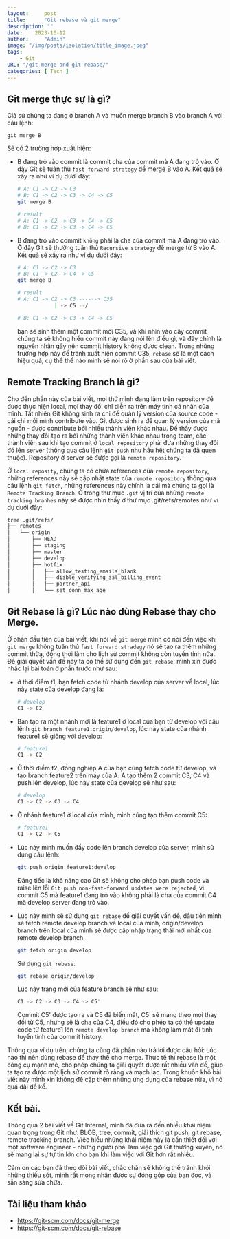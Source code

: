 ```yaml
---
layout:     post
title:      "Git rebase và git merge"
description: ""
date:    2023-10-12
author:     "Admin"
image: "/img/posts/isolation/title_image.jpeg"
tags:
    - Git
URL: "/git-merge-and-git-rebase/"
categories: [ Tech ]
---
```

## Git merge thực sự là gì?
Giả sử chúng ta đang ở branch A và muốn merge branch B vào branch A với câu lệnh:
```
git merge B
```
Sẽ có 2 trường hợp xuất hiện:
- B đang trỏ vào commit là commit cha của commit mà A đang trỏ vào. Ở đây Git sẽ tuân thủ `fast forward strategy` để merge B vào A. Kết quả sẽ xấy ra như ví dụ dưới đây:
    ```bash
    # A: C1 -> C2 -> C3
    # B: C1 -> C2 -> C3 -> C4 -> C5
    git merge B

    # result
    # A: C1 -> C2 -> C3 -> C4 -> C5
    # B: C1 -> C2 -> C3 -> C4 -> C5
    ```
- B đang trỏ vào commit `không` phải là cha của commit mà A đang trỏ vào. Ở đây Git sẽ thường tuân thủ `Recursive strategy` để merge từ B vào A. Kết quả sẽ xấy ra như ví dụ dưới đây:
    ```bash
    # A: C1 -> C2 -> C3
    # B: C1 -> C2 -> C4 -> C5
    git merge B

    # result
    # A: C1 -> C2 -> C3 ------> C35
                | -> C5 --/

    # B: C1 -> C2 -> C3 -> C4 -> C5
    ```
    bạn sẽ sinh thêm một commit mới C35, và khi nhìn vào cây commit chúng ta sẽ không hiểu commit này đang nói lên điều gì, và đây chính là nguyên nhân gây nên commit history không được clean. Trong những trường hợp này để tránh xuất hiện commit C35, `rebase` sẽ là một cách hiệu quả, cụ thể thế nào mình sẽ nói rõ ở phần sau của bài viết.


## Remote Tracking Branch là gì?
Cho đến phần này của bài viết, mọi thứ mình đang làm trên repository để được thực hiện local, mọi thay đổi chỉ diễn ra trên máy tính cá nhân của mình. Tất nhiên Git không sinh ra chỉ để quản lý version của source code - cái chỉ mỗi mình contribute vào. Git được sinh ra để quan lý version của mã nguồn - được contribute bởi nhiều thành viên khác nhau. Để thấy được những thay đổi tạo ra bởi những thành viên khác nhau trong team, các thành viên sau khi tạo commit ở `local repository` phải đưa những thay đổi đó lên server (thông qua câu lệnh `git push` như hầu hết chúng ta đã quen thuộc). Repository ở server sẽ được gọi là `remote repository`.

Ở `local reposity`, chúng ta có chứa references của `remote repository`, những references này sẽ cập nhật state của `remote repository` thông qua câu lệnh `git fetch`, những references này chính là cái mà chúng ta gọi là `Remote Tracking Branch`. Ở trong thư mục `.git` vị trí của những `remote tracking branhes` này sẽ được nhìn thấy ở thư mục .git/refs/remotes như ví dụ dưới đây:

```bash
tree .git/refs/
├── remotes
│   └── origin
│       ├── HEAD
│       ├── staging
│       ├── master
│       ├── develop
│       ├── hotfix
│       │   ├── allow_testing_emails_blank
│       │   ├── disble_verifying_ssl_billing_event
│       │   ├── partner_api
│       │   └── set_conn_max_age
```

## Git Rebase là gì? Lúc nào dùng Rebase thay cho Merge.
Ở phần đầu tiên của bài viết, khi nói về `git merge` mình có nói đến việc khi `git merge` không tuân thủ `fast forward stradegy` nó sẽ tạo ra thêm những commit thừa, đồng thời làm cho lịch sử commit không còn tuyến tính nữa. Để giải quyết vấn đề này ta có thể sử dụng đến `git rebase`, mình xin được nhắc lại bài toán ở phần trước như sau:
- ở thời điểm t1, bạn fetch code từ nhánh develop của server về local, lúc này state của develop đang là:
    ```bash
    # develop
    C1 -> C2
    ```

- Bạn tạo ra một nhánh mới là feature1 ở local của bạn từ develop với câu lệnh `git branch feature1:origin/develop`, lúc này state của nhánh feature1 sẽ giống với develop:
    ```bash
    # feature1
    C1 -> C2
    ```
- Ở thời điểm t2, đồng nghiệp A của bạn cũng fetch code từ develop, và tạo branch feature2 trên máy của A. A tạo thêm 2 commit C3, C4 và push lên develop, lúc này state của develop sẽ như sau:
    ```bash
    # develop
    C1 -> C2 -> C3 -> C4
    ```

- Ở nhánh feature1 ở local của mình, mình cũng tạo thêm commit C5:
    ```bash
    # feature1
    C1 -> C2 -> C5
    ```

- Lúc này mình muốn đẩy code lên branch develop của server, mình sử dụng câu lệnh:
    ```bash
    git push origin feature1:develop
    ```
   Đáng tiếc là khả năng cao Git sẽ không cho phép bạn push code và raise lên lỗi `Git push non-fast-forward updates were rejected`, vì commit C5 mà feature1 đang trỏ vào không phải là cha của commit C4 mà develop server đang trỏ vào.

- Lúc này mình sẽ sử dụng `git rebase` để giải quyết vấn đề, đầu tiên mình sẽ fetch remote develop branch về local của mình, origin/develop branch trên local của mình sẽ được cập nhập trạng thái mới nhất của remote develop branch.
    ```bash
    git fetch origin develop
    ```
    Sử dụng `git rebase`:
    ```bash
    git rebase origin/develop
    ```
    Lúc này trạng mới của feature branch sẽ như sau:
    ```bash
    C1 -> C2 -> C3 -> C4 -> C5'
    ```
    Commit C5' được tạo ra và C5 đã biến mất, C5' sẽ mang theo mọi thay đổi từ C5, nhưng sẽ là cha của C4, điều đó cho phép ta có thể update code từ feature1 lên `remote develop branch` mà không làm mât đi tính tuyến tính của commit history.

Thông qua ví dụ trên, chúng ta cũng đã phần nào trả lời được câu hỏi: Lúc nào thì nên dùng rebase để thay thế cho merge. Thực tế thì rebase là một công cụ mạnh mẽ, cho phép chúng ta giải quyết được rất nhiều vấn đề, giúp ta tạo ra được một lịch sử commit rõ ràng và mạch lạc. Trong khuôn khổ bài viết này mình xin không đề cập thêm những ứng dụng của rebase nữa, vì nó quá dài để kể.


## Kết bài.
Thông qua 2 bài viết về Git Internal, mình đã đưa ra đến nhiều khái niệm quan trọng trong Git như: BLOB, tree, commit, giải thích git push, git rebase, remote tracking branch. Việc hiểu những khái niệm này là cần thiết đối với một software engineer - những người phải làm việc gới Git thường xuyên, nó sẽ mang lại sự tự tin lớn cho bạn khi làm việc với Git hơn rất nhiều.

Cảm ơn các bạn đã theo dõi bài viết, chắc chắn sẽ không thể tránh khỏi những thiếu sót, mình rất mong nhận được sự đóng góp của bạn đọc, và sẵn sàng sửa chữa.

## Tài liệu tham khảo
- https://git-scm.com/docs/git-merge
- https://git-scm.com/docs/git-rebase